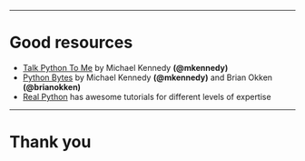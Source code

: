 
---

# Good resources

- [Talk Python To Me](https://talkpython.fm/) by Michael Kennedy **(@mkennedy)**
- [Python Bytes](https://pythonbytes.fm/) by Michael Kennedy **(@mkennedy)** and
  Brian Okken **(@brianokken)**
- [Real Python](https://realpython.com/) has awesome tutorials for different levels of expertise

---

# Thank you